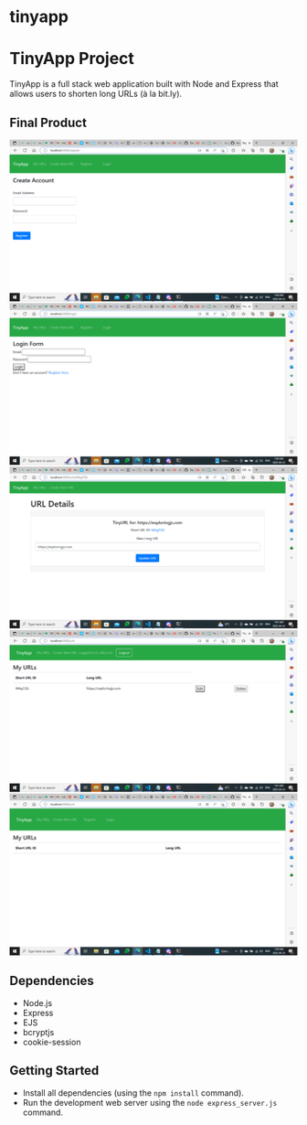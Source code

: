 # tinyapp
# TinyApp Project

TinyApp is a full stack web application built with Node and Express that allows users to shorten long URLs (à la bit.ly).

## Final Product

!["screenshot of register page"](https://github.com/Deepthi64/tinyapp/blob/master/Docs/2023-04-25%20(1).png)
!["screenshot of login page"](https://github.com/Deepthi64/tinyapp/blob/master/Docs/2023-04-25%20(2).png)
!["screenshot of creating short url"](https://github.com/Deepthi64/tinyapp/blob/master/Docs/2023-04-25%20(3).png)
!["screenshot of logout page"](https://github.com/Deepthi64/tinyapp/blob/master/Docs/2023-04-25%20(4).png)
!["screenshot of urls/Home page"](https://github.com/Deepthi64/tinyapp/blob/master/Docs/2023-04-25.png)

## Dependencies

- Node.js
- Express
- EJS
- bcryptjs
- cookie-session

## Getting Started

- Install all dependencies (using the `npm install` command).
- Run the development web server using the `node express_server.js` command.
